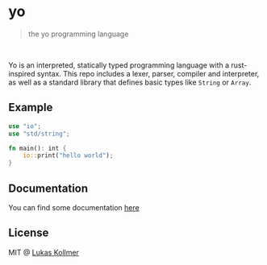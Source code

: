 # yo
> the yo programming language

<br>

Yo is an interpreted, statically typed programming language with a rust-inspired syntax. This repo includes a lexer, parser, compiler and interpreter, as well as a standard library that defines basic types like `String` or `Array`.

## Example

```rust
use "io";
use "std/string";

fn main(): int {
    io::print("hello world");
}
```

## Documentation
You can find some documentation [here](https://lukaskollmer.me/yo)


## License
MIT @ [Lukas Kollmer](https://lukaskollmer.me)
